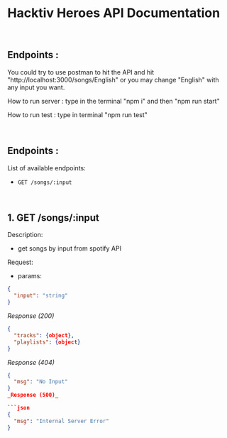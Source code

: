 # Hacktiv Heroes API Documentation

&nbsp;

## Endpoints :

You could try to use postman to hit the API and hit "http://localhost:3000/songs/English" or you may change "English" with any input you want.

How to run server : type in the terminal "npm i" and then "npm run start"

How to run test : type in terminal "npm run test"

&nbsp;

## Endpoints :

List of available endpoints:

- `GET /songs/:input`

&nbsp;

## 1. GET /songs/:input

Description:

- get songs by input from spotify API

Request:

- params:

```json
{
  "input": "string"
}
```

_Response (200)_

```json
{
  "tracks": {object},
  "playlists": {object}
}
```

_Response (404)_

````json
{
  "msg": "No Input"
}
_Response (500)_

```json
{
  "msg": "Internal Server Error"
}
````
